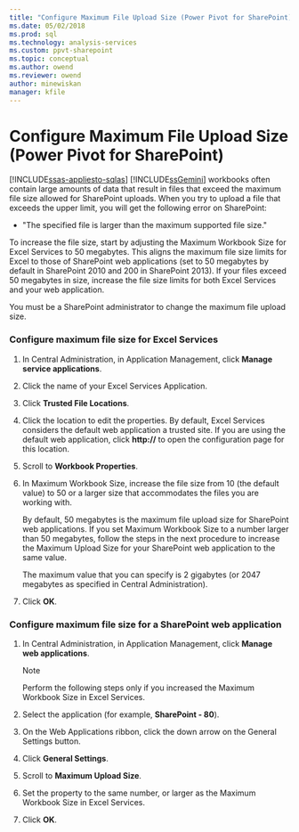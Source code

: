 ```yaml
---
title: "Configure Maximum File Upload Size (Power Pivot for SharePoint) | Microsoft Docs"
ms.date: 05/02/2018
ms.prod: sql
ms.technology: analysis-services
ms.custom: ppvt-sharepoint
ms.topic: conceptual
ms.author: owend
ms.reviewer: owend
author: minewiskan
manager: kfile
---
```

# Configure Maximum File Upload Size (Power Pivot for SharePoint)
[!INCLUDE[ssas-appliesto-sqlas](../../includes/ssas-appliesto-sqlas.md)]
  [!INCLUDE[ssGemini](../../includes/ssgemini-md.md)] workbooks often contain large amounts of data that result in files that exceed the maximum file size allowed for SharePoint uploads. When you try to upload a file that exceeds the upper limit, you will get the following error on SharePoint:  
  
-   "The specified file is larger than the maximum supported file size."  
  
 To increase the file size, start by adjusting the Maximum Workbook Size for Excel Services to 50 megabytes. This aligns the maximum file size limits for Excel to those of SharePoint web applications (set to 50 megabytes by default in SharePoint 2010 and 200 in SharePoint 2013). If your files exceed 50 megabytes in size, increase the file size limits for both Excel Services and your web application.  
  
 You must be a SharePoint administrator to change the maximum file upload size.  
  
### Configure maximum file size for Excel Services  
  
1.  In Central Administration, in Application Management, click **Manage service applications**.  
  
2.  Click the name of your Excel Services Application.  
  
3.  Click **Trusted File Locations**.  
  
4.  Click the location to edit the properties. By default, Excel Services considers the default web application a trusted site. If you are using the default web application, click **http://** to open the configuration page for this location.  
  
5.  Scroll to **Workbook Properties**.  
  
6.  In Maximum Workbook Size, increase the file size from 10 (the default value) to 50 or a larger size that accommodates the files you are working with.  
  
     By default, 50 megabytes is the maximum file upload size for SharePoint web applications. If you set Maximum Workbook Size to a number larger than 50 megabytes, follow the steps in the next procedure to increase the Maximum Upload Size for your SharePoint web application to the same value.  
  
     The maximum value that you can specify is 2 gigabytes (or 2047 megabytes as specified in Central Administration).  
  
7.  Click **OK**.  
  
### Configure maximum file size for a SharePoint web application  
  
1.  In Central Administration, in Application Management, click **Manage web applications**.  
  
    > [!NOTE]  
    >  Perform the following steps only if you increased the Maximum Workbook Size in Excel Services.  
  
2.  Select the application (for example, **SharePoint - 80**).  
  
3.  On the Web Applications ribbon, click the down arrow on the General Settings button.  
  
4.  Click **General Settings**.  
  
5.  Scroll to **Maximum Upload Size**.  
  
6.  Set the property to the same number, or larger as the Maximum Workbook Size in Excel Services.  
  
7.  Click **OK**.  
  
  
